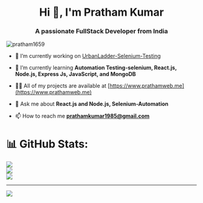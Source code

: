 <h1 align="center">Hi 👋, I'm Pratham Kumar</h1>
<h3 align="center">A passionate FullStack Developer from India</h3>

<p align="left"> <img src="https://komarev.com/ghpvc/?username=pratham1659&label=Profile%20views&color=0e75b6&style=flat" alt="pratham1659" /> </p>

- 🔭 I’m currently working on [UrbanLadder-Selenium-Testing](https://github.com/pratham1659/UrbanLadder-Selenium-Testing.git)

- 🌱 I’m currently learning **Automation Testing-selenium, React.js, Node.js, Express Js, JavaScript, and MongoDB**

- 👨‍💻 All of my projects are available at [https://www.prathamweb.me](https://www.prathamweb.me)

- 💬 Ask me about **React.js and Node.js, Selenium-Automation**

- 📫 How to reach me **prathamkumar1985@gmail.com**

# 📊 GitHub Stats:
![](https://github-readme-stats.vercel.app/api?username=pratham1659&theme=dark&hide_border=false&include_all_commits=false&count_private=false)<br/>
![](https://github-readme-streak-stats.herokuapp.com/?user=pratham1659&theme=dark&hide_border=false)<br/>
![](https://github-readme-stats.vercel.app/api/top-langs/?username=pratham1659&theme=dark&hide_border=false&include_all_commits=false&count_private=false&layout=compact)

---
[![](https://visitcount.itsvg.in/api?id=pratham1659&icon=0&color=0)](https://visitcount.itsvg.in)

<!-- Proudly created with GPRM ( https://gprm.itsvg.in ) -->
